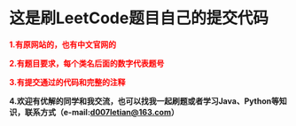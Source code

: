 # 这是刷LeetCode题目自己的提交代码

<font color="red">**1.有原网站的，也有中文官网的**</font>

<font color="red">**2.有题目要求，每个类名后面的数字代表题号**</font>

<font color="red">**3.有提交通过的代码和完整的注释**</font>

**4.欢迎有优解的同学和我交流，也可以找我一起刷题或者学习Java、Python等知识，联系方式（e-mail:d007letian@163.com）**
